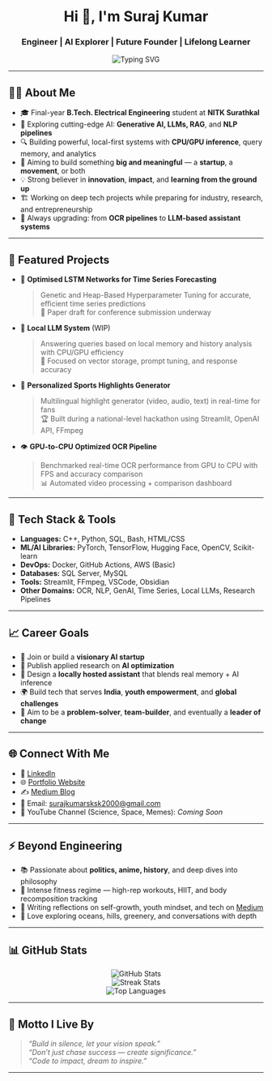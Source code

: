 <h1 align="center">Hi 👋, I'm Suraj Kumar</h1>
<h3 align="center">Engineer | AI Explorer | Future Founder | Lifelong Learner</h3>

<p align="center">
  <img src="https://readme-typing-svg.demolab.com?font=Fira+Code&pause=1000&color=00F700&width=435&lines=Crafting+Code+for+a+Better+World;AI+%7C+ML+%7C+Startups+%7C+Workout+%7C+Passion+%7C+Projects" alt="Typing SVG" />
</p>

---

## 🧑‍💻 About Me

- 🎓 Final-year **B.Tech. Electrical Engineering** student at **NITK Surathkal**
- 🧠 Exploring cutting-edge AI: **Generative AI, LLMs, RAG**, and **NLP pipelines**
- 🔍 Building powerful, local-first systems with **CPU/GPU inference**, query memory, and analytics
- 🚀 Aiming to build something **big and meaningful** — a **startup**, a **movement**, or both
- 💡 Strong believer in **innovation**, **impact**, and **learning from the ground up**
- 🏗️ Working on deep tech projects while preparing for industry, research, and entrepreneurship
- 🔁 Always upgrading: from **OCR pipelines** to **LLM-based assistant systems**

---

## 🚩 Featured Projects

- 🔬 **Optimised LSTM Networks for Time Series Forecasting**  
  > Genetic and Heap-Based Hyperparameter Tuning for accurate, efficient time series predictions  
  > 🎯 Paper draft for conference submission underway

- 🧠 **Local LLM System** (WIP)  
  > Answering queries based on local memory and history analysis with CPU/GPU efficiency  
  > 🔧 Focused on vector storage, prompt tuning, and response accuracy

- 🎥 **Personalized Sports Highlights Generator**  
  > Multilingual highlight generator (video, audio, text) in real-time for fans  
  > 🏆 Built during a national-level hackathon using Streamlit, OpenAI API, FFmpeg

- 👁️ **GPU-to-CPU Optimized OCR Pipeline**  
  > Benchmarked real-time OCR performance from GPU to CPU with FPS and accuracy comparison  
  > 📊 Automated video processing + comparison dashboard

---

## 🔧 Tech Stack & Tools

- **Languages:** C++, Python, SQL, Bash, HTML/CSS
- **ML/AI Libraries:** PyTorch, TensorFlow, Hugging Face, OpenCV, Scikit-learn
- **DevOps:** Docker, GitHub Actions, AWS (Basic)
- **Databases:** SQL Server, MySQL
- **Tools:** Streamlit, FFmpeg, VSCode, Obsidian
- **Other Domains:** OCR, NLP, GenAI, Time Series, Local LLMs, Research Pipelines

---

## 📈 Career Goals

- 💼 Join or build a **visionary AI startup**
- 🧪 Publish applied research on **AI optimization**
- 🧠 Design a **locally hosted assistant** that blends real memory + AI inference
- 🌍 Build tech that serves **India**, **youth empowerment**, and **global challenges**
- 🎯 Aim to be a **problem-solver**, **team-builder**, and eventually a **leader of change**

---

## 🌐 Connect With Me

- 🔗 [LinkedIn](https://www.linkedin.com/in/suraj-singh-96b45220a/)
- 🌐 [Portfolio Website](https://surajsk2003.github.io/Suraj.in/)
- ✍️ [Medium Blog](https://surajsinghnitk.medium.com/)
- 📧 Email: surajkumarsksk2000@gmail.com
- 📸 YouTube Channel (Science, Space, Memes): *Coming Soon*

---

## ⚡ Beyond Engineering

- 📚 Passionate about **politics, anime, history**, and deep dives into philosophy
- 💪 Intense fitness regime — high-rep workouts, HIIT, and body recomposition tracking
- 🧠 Writing reflections on self-growth, youth mindset, and tech on [Medium](https://surajsinghnitk.medium.com/)
- 🌊 Love exploring oceans, hills, greenery, and conversations with depth

---

## 📊 GitHub Stats

<p align="center">
  <img src="https://github-readme-stats.vercel.app/api?username=surajsk2003&show_icons=true&theme=radical" alt="GitHub Stats" />
  <br/>
  <img src="https://github-readme-streak-stats.herokuapp.com/?user=surajsk2003&theme=tokyonight" alt="Streak Stats" />
  <br/>
  <img src="https://github-readme-stats.vercel.app/api/top-langs/?username=surajsk2003&layout=compact&theme=tokyonight" alt="Top Languages" />
</p>

---

## 💬 Motto I Live By

> *“Build in silence, let your vision speak.”*  
> *“Don’t just chase success — create significance.”*  
> *“Code to impact, dream to inspire.”*

---
